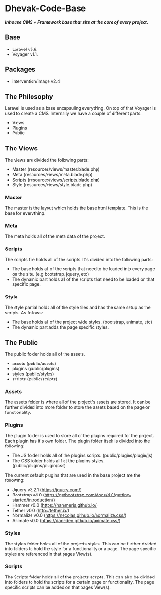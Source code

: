 # Dhevak-Code-Base
##### Inhouse CMS + Framework base that sits at the core of every project.

## Base
- Laravel v5.6.
- Voyager v1.1.

## Packages
- intervention/image v2.4

## The Philosophy 
Laravel is used as a base encapsuling everything. On top of that Voyager is used to create a CMS.
Internally we have a couple of different parts.
  - Views
  - Plugins
  - Public

## The Views
The views are divided the following parts: 
 - Master   (resources/views/master.blade.php)
 - Meta     (resources/views/meta.blade.php)
 - Scripts  (resources/views/scripts.blade.php)
 - Style    (resources/views/style.blade.php)
 
### Master   
The master is the layout which holds the base html template. This is the base for everything.
 
### Meta      
The meta holds all of the meta data of the project.
 
### Scripts  
The scripts file holds all of the scripts. It's divided into the following parts: 
  - The base holds all of the scripts that need to be loaded into every page on the site. (e.g bootstrap, jquery, etc)
  - The dynamic part holds all of the scripts that need to be loaded on that specific page.
    
 ### Style    
 The style partial holds all of the style files and has the same setup as the scripts. As follows: 
  - The base holds all of the project wide styles. (bootstrap, animate, etc)
  - The dynamic part adds the page specific styles.
 
 ## The Public
 The public folder holds all of the assets.
  - assets  (public/assets)
  - plugins (public/plugins)
  - styles  (public/styles)
  - scripts (public/scripts)
 
### Assets
The assets folder is where all of the project's assets are stored. It can be further divided into more folder to store the assets based on the page or functionality.
 
### Plugins
The plugin folder is used to store all of the plugins required for the project. Each plugin has it's own folder. The plugin folder itself is divided into the following:
 - The JS folder holds all of the plugins scripts.   (public/plugins/plugin/js)
 - The CSS folder holds allf ot the plugins styles.  (public/plugins/plugin/css)
 
 The current default plugins that are used in the base project are the following:
 
 - Jquery        v3.2.1 (https://jquery.com/)
 - Bootstrap     v4.0   (https://getbootstrap.com/docs/4.0/getting-started/introduction/)
 - Hammer        v0.0   (https://hammerjs.github.io/)
 - Tether        v0.0   (http://tether.io/)
 - Normalize     v0.0   (https://necolas.github.io/normalize.css/)
 - Animate       v0.0   (https://daneden.github.io/animate.css/)
 
 ### Styles
 The styles folder holds all of the projects styles. This can be further divided into folders to hold the style for a functionality or a page. The page specific styles are referenced in that pages View(s).
 
 ### Scripts
The Scripts folder holds all of the projects scripts. This can also be divided into folders to hold the scripts for a certain page or functionality. The page specific scripts can be added on that pages View(s).
